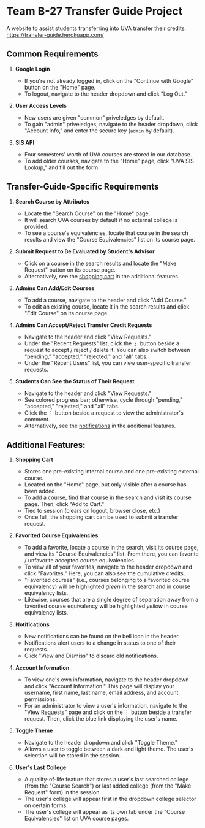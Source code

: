 # Team B-27 Transfer Guide Project

A website to assist students transferring into UVA transfer their credits: <https://transfer-guide.herokuapp.com/>

## Common Requirements
1) **Google Login**
    - If you're not already logged in, click on the "Continue with Google" button on the "Home" page.
    - To logout, navigate to the header dropdown and click "Log Out."

2) **User Access Levels**
    - New users are given "common" priveledges by default.
    - To gain "admin" priveledges, navigate to the header dropdown, click "Account Info," and enter the secure key (`admin` by default).

3) **SIS API**
    - Four semesters' worth of UVA courses are stored in our database.
    - To add older courses, navigate to the "Home" page, click "UVA SIS Lookup," and fill out the form.

## Transfer-Guide-Specific Requirements
1) **Search Course by Attributes**
    - Locate the "Search Course" on the "Home" page.
    - It will search UVA courses by default if no external college is provided.
    - To see a course's equivalencies, locate that course in the search results and view the "Course Equivalencies" list on its course page.

2) **Submit Request to Be Evaluated by Student's Advisor**
    - Click on a course in the search results and locate the "Make Request" button on its course page.
    - Alternatively, see the [shopping cart](#additional-features) in the additional features.

3) **Admins Can Add/Edit Courses**
    - To add a course, navigate to the header and click "Add Course."
    - To edit an existing course, locate it in the search results and click "Edit Course" on its course page.

4) **Admins Can Accept/Reject Transfer Credit Requests**
    - Navigate to the header and click "View Requests." 
    - Under the "Recent Requests" list, click the ⋮ button beside a request to accept / reject / delete it. You can also switch between "pending," "accepted," "rejected," and "all" tabs.
    - Under the "Recent Users" list, you can view user-specific transfer requests.

5) **Students Can See the Status of Their Request**
    - Navigate to the header and click "View Requests." 
    - See colored progress bar; otherwise, cycle through "pending," "accepted," "rejected," and "all" tabs.
    - Click the ⋮ button beside a request to view the administrator's comment.
    - Alternatively, see the [notifications](#additional-features) in the additional features.

## Additional Features:
1) **Shopping Cart**
    - Stores one pre-existing internal course and one pre-existing external course.
    - Located on the "Home" page, but only visible after a course has been added.
    - To add a course, find that course in the search and visit its course page. Then, click "Add to Cart."
    - Tied to session (clears on logout, browser close, etc.)
    - Once full, the shopping cart can be used to submit a transfer request.

2) **Favorited Course Equivalencies**
    - To add a favorite, locate a course in the search, visit its course page, and view its "Course Equivalencies" list. From there, you can favorite / unfavorite accepted course equivalencies.
    - To view all of your favorites, navigate to the header dropdown and click "Favorites." Here, you can also see the cumulative credits.
    - "Favorited courses" (i.e., courses belonging to a favorited course equivalency) will be highlighted *green* in the search and in course equivalency lists.
    - Likewise, courses that are a single degree of separation away from a favorited course equivalency will be highlighted *yellow* in course equivalency lists.

3) **Notifications**
    - New notifications can be found on the bell icon in the header.
    - Notifications alert users to a change in status to one of their requests.
    - Click "View and Dismiss" to discard old notifications.

4) **Account Information**
    - To view one's own information, navigate to the header dropdown and click "Account Information." This page will display your username, first name, last name, email address, and account permissions.
    - For an administrator to view a user's information, navigate to the "View Requests" page and click on the ⋮ button beside a transfer request. Then, click the blue link displaying the user's name.

5) **Toggle Theme**
    - Navigate to the header dropdown and click "Toggle Theme."
    - Allows a user to toggle between a dark and light theme. The user's selection will be stored in the session.

6) **User's Last College**
    - A quality-of-life feature that stores a user's last searched college (from the "Course Search") or last added college (from the "Make Request" form) in the session.
    - The user's college will appear first in the dropdown college selector on certain forms.
    - The user's college will appear as its own tab under the "Course Equivalencies" list on UVA course pages.
